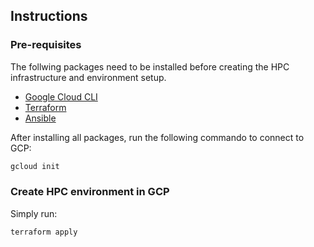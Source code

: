 ## Instructions

### Pre-requisites

The follwing packages need to be installed before creating the HPC infrastructure and environment setup.

- [Google Cloud CLI](https://cloud.google.com/sdk/docs/install)
- [Terraform](https://developer.hashicorp.com/terraform/install)
- [Ansible](https://docs.ansible.com/ansible/latest/installation_guide/intro_installation.html) 

After installing all packages, run the following commando to connect to GCP:

```sh
gcloud init
```

### Create HPC environment in GCP

Simply run:

```sh
terraform apply
```

